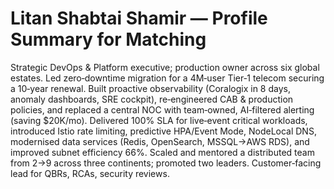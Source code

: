 # Litan Shabtai Shamir — Profile Summary for Matching

Strategic DevOps & Platform executive; production owner across six global estates. Led zero‑downtime migration for a 4M‑user Tier‑1 telecom securing a 10‑year renewal. Built proactive observability (Coralogix in 8 days, anomaly dashboards, SRE cockpit), re‑engineered CAB & production policies, and replaced a central NOC with team‑owned, AI‑filtered alerting (saving $20K/mo). Delivered 100% SLA for live‑event critical workloads, introduced Istio rate limiting, predictive HPA/Event Mode, NodeLocal DNS, modernised data services (Redis, OpenSearch, MSSQL→AWS RDS), and improved subnet efficiency 66%. Scaled and mentored a distributed team from 2→9 across three continents; promoted two leaders. Customer‑facing lead for QBRs, RCAs, security reviews.
